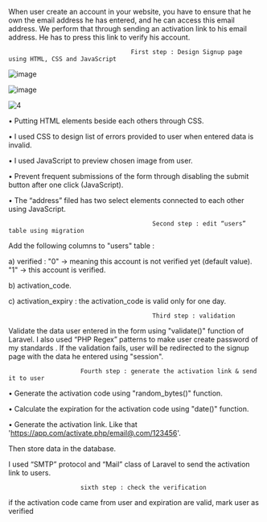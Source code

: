 When user create an account in your website, you have to ensure that he own the email address he has entered, and he can access this email address.
We perform  that through sending an activation link to his email address.
He has to press this link to verify his account.

                                      First step : Design Signup page using HTML, CSS and JavaScript
![image](https://github.com/AnasBarakat01/EmailVerification-Laravel/assets/155667484/a8fee439-67f8-4646-9609-5e9227dd3ccf)

![image](https://github.com/AnasBarakat01/EmailVerification-Laravel/assets/155667484/2485dafd-39e8-4591-a0d2-5fd8cac3d83f)

![4](https://github.com/AnasBarakat01/EmailVerification-Laravel/assets/155667484/a711c38e-36b0-499d-abbe-2d67e89c082b)



•	Putting HTML elements beside each others through CSS.

•	I used CSS to design list of errors provided to user when entered data is invalid.

•	I used JavaScript to preview chosen image from user.

•	Prevent frequent submissions of the form through disabling the submit button after one click (JavaScript).

•	The “address” filed has two select elements connected to each other using JavaScript.



                                            Second step : edit “users” table using migration

Add the following columns to "users" table : 

a) verified : "0" -> meaning this account is not verified yet (default value).  "1" -> this account is verified.

b) activation_code.

c) activation_expiry : the activation_code is valid only for one day.




                                            Third step : validation 

Validate the data user entered in the form using "validate()" function of Laravel.
I also used “PHP Regex” patterns to make user create password of my standards .
If the validation fails, user will be redirected to the signup page with the data he entered using "session".


                        Fourth step : generate the activation link & send it to user
                        
•	Generate the activation code using  "random_bytes()" function.

•	Calculate the expiration for the activation code using "date()" function.

•	Generate the activation link. Like that  'https://app.com/activate.php/email@.com/123456'.

Then store data in the database.

I used “SMTP” protocol and “Mail” class of Laravel to send the activation link to users.


                        sixth step : check the verification

if the activation code came from user and expiration are valid, mark user as verified

